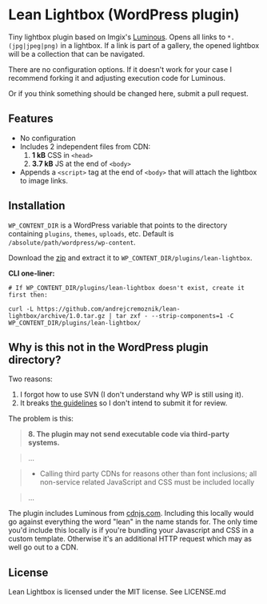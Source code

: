 # Lean Lightbox (WordPress plugin)

Tiny lightbox plugin based on Imgix's [Luminous](https://github.com/imgix/luminous). Opens all links to `*.(jpg|jpeg|png)` in a lightbox. If a link is part of a gallery, the opened lightbox will be a collection that can be navigated.

There are no configuration options. If it doesn't work for your case I recommend forking it and adjusting execution code for Luminous.

Or if you think something should be changed here, submit a pull request.


## Features

* No configuration
* Includes 2 independent files from CDN:
  1. **1 kB** CSS in `<head>`
  2. **3.7 kB** JS at the end of `<body>`
* Appends a `<script>` tag at the end of `<body>` that will attach the lightbox to image links.


## Installation

`WP_CONTENT_DIR` is a WordPress variable that points to the directory containing `plugins`, `themes`, `uploads`, etc. Default is `/absolute/path/wordpress/wp-content`.

Download the [zip](https://github.com/andrejcremoznik/lean-lightbox/archive/1.0.zip) and extract it to `WP_CONTENT_DIR/plugins/lean-lightbox`.

**CLI one-liner:**

```
# If WP_CONTENT_DIR/plugins/lean-lightbox doesn't exist, create it first then:

curl -L https://github.com/andrejcremoznik/lean-lightbox/archive/1.0.tar.gz | tar zxf - --strip-components=1 -C WP_CONTENT_DIR/plugins/lean-lightbox/
```


## Why is this not in the WordPress plugin directory?

Two reasons:

1. I forgot how to use SVN (I don't understand why WP is still using it).
2. It breaks [the guidelines](https://developer.wordpress.org/plugins/wordpress-org/detailed-plugin-guidelines/#8-the-plugin-may-not-send-executable-code-via-third-party-systems) so I don't intend to submit it for review.

The problem is this:

> **8. The plugin may not send executable code via third-party systems.**

> ...

> * Calling third party CDNs for reasons other than font inclusions; all non-service related JavaScript and CSS must be included locally

> ...

The plugin includes Luminous from [cdnjs.com](https://cdnjs.com/libraries/luminous-lightbox). Including this locally would go against everything the word "lean" in the name stands for. The only time you'd include this locally is if you're bundling your Javascript and CSS in a custom template. Otherwise it's an additional HTTP request which may as well go out to a CDN.


## License

Lean Lightbox is licensed under the MIT license. See LICENSE.md
